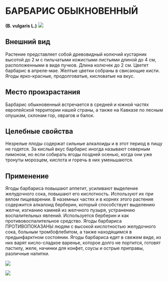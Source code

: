# БАРБАРИС ОБЫКНОВЕННЫЙ
**(B. vulgaris L.)**
![](Барбарис%20обыкновенный1.jpg)

## Внешний вид
Растение представляет собой древовидный колючий кустарник высотой до 2 м с пильчатыми кожистыми листьями длиной до 4 см, расположенными в виде пучков. Длина колючек до 2 см. Цветет барбарис в апреле-мае. Желтые цветки собраны в свисающие кисти. Ягоды ярко-красные, продолговатые, кисловатые на вкус.   

## Место произрастания
Барбарис обыкновенный встречается в средней и южной частях европейской территории нашей страны, а также на Кавказе по лесным опушкам, склонам гор, оврагов и балок.

## Целебные свойства
Незрелые плоды содержат сильные алкалоиды и в этот период в пищу не годятся. За кислый вкус барбарис иногда называют северным лимоном, но если собирать ягоды поздней осенью, когда они уже тронуты морозцем, кислота и горечь в них уменьшаются.

## Применение
Ягоды барбариса повышают аппетит, усиливают выделение желудочного сока, повышают его кислотность. Используют их при вялом пищеварении. В наземных частях и в корнях этого растения содержится алкалоид берберин, который способствует выделению желчи, изгнанию камней из желчного пузыря, устранению воспалительных явлений. Используется берберин и как противовоспалительное средство. Ягоды барбариса ПРОТИВОПОКАЗАНЫ людям с высокой кислотностью желудочного сока, больным тромбофлебитом, а также находящимся в предынфарктном состоянии.   Ягоды барбариса едят в свежем виде, из них варят кисло-сладкое варенье, которое долго не портится, готовят пастилу, желе, начинки для конфет, соусы и острые приправы, различные напитки.    

![](Барбарис%20обыкновенный.jpg)

![](barbaris3.gif) 